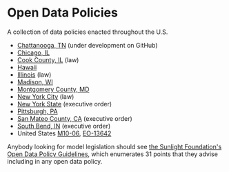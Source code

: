 # Open Data Policies

A collection of data policies enacted throughout the U.S.

* [Chattanooga, TN](https://github.com/cityofchattanooga/Chattanooga-Open-Data-Policy) (under development on GitHub)
* [Chicago, IL](http://www.cityofchicago.org/city/en/narr/foia/open_data_executiveorder.html)
* [Cook County, IL](http://blog.cookcountygov.com/opencc/wp-content/uploads/2011/09/Open_Cook_County_9.21.11.pdf) (law)
* [Hawaii](http://www4.honolulu.gov/docushare/dsweb/Get/Document-145974/8bfh056l.pdf)
* [Illinois](http://ilga.gov/legislation/publicacts/fulltext.asp?Name=098-0627) (law)
* [Madison, WI](https://madison.legistar.com/ViewReport.ashx?M=R&N=Text&GID=205&ID=1201083&GUID=2EC21911-798D-4499-BFAF-96BDACBCD8C7&Title=Legislation+Text)
* [Montgomery County, MD](http://www6.montgomerycountymd.gov/content/council/pdf/agenda/cm/2012/121126/20121126_GO2.pdf)
* [New York City](http://www.nyc.gov/html/doitt/html/open/local_law_11_2012.shtml) (law)
* [New York State](http://nys-its.github.io/open-data-handbook/guidelines.html?1394511383118) (executive order)
* [Pittsburgh, PA](https://pittsburgh.legistar.com/View.ashx?M=F&ID=2930493&GUID=E7B4A24D-361B-4471-B8C9-8C6EC0348613)
* [San Mateo County, CA](https://data.smcgov.org/Government/San-Mateo-County-Open-Data-Policy/pebe-j2ye) (executive order)
* [South Bend, IN](http://www.ci.south-bend.in.us/sites/default/files/files/Mayor_2013-Open%20Portal%20Exec%20Order.pdf) (executive order)
* United States [M10-06](http://www.whitehouse.gov/open/documents/open-government-directive), [EO-13642](http://www.whitehouse.gov/the-press-office/2013/05/09/executive-order-making-open-and-machine-readable-new-default-government-)

Anybody looking for model legislation should see [the Sunlight Foundation's Open Data Policy Guidelines](http://sunlightfoundation.com/opendataguidelines/), which enumerates 31 points that they advise including in any open data policy.
